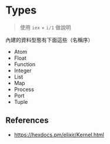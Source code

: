 # Types

> 使用 `iex` + `i/1` 做說明

內建的資料型態有下面這些（名稱序）

* Atom
* Float
* Function
* Integer
* List
* Map
* Process
* Port
* Tuple

## References

* https://hexdocs.pm/elixir/Kernel.html
